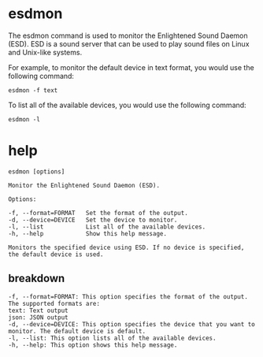 # esdmon

The esdmon command is used to monitor the Enlightened Sound Daemon (ESD). ESD is a sound server that can be used to play sound files on Linux and Unix-like systems.

For example, to monitor the default device in text format, you would use the following command:

`esdmon -f text`

To list all of the available devices, you would use the following command:

`esdmon -l`



# help 

```
esdmon [options]

Monitor the Enlightened Sound Daemon (ESD).

Options:

-f, --format=FORMAT   Set the format of the output.
-d, --device=DEVICE   Set the device to monitor.
-l, --list            List all of the available devices.
-h, --help            Show this help message.

Monitors the specified device using ESD. If no device is specified, the default device is used.

```



## breakdown

```
-f, --format=FORMAT: This option specifies the format of the output. The supported formats are:
text: Text output
json: JSON output
-d, --device=DEVICE: This option specifies the device that you want to monitor. The default device is default.
-l, --list: This option lists all of the available devices.
-h, --help: This option shows this help message.

```
